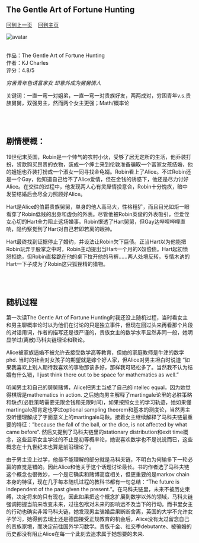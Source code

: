 ## The Gentle Art of Fortune Hunting
[回到上一页](https://boheme130.github.io/Reviews/)  &nbsp;&nbsp;  [回到主页](https://boheme130.github.io/Fiction.git.io/)

![avatar]()
<br>
<br>

作品：The Gentle Art of Fortune Hunting <br>
作者：KJ Charles <br>
评分：4.8/5 <br>

*穷苦青年色诱富家女 却意外成为舅舅情人*

关键词：一直一弯一对姐弟，一直一弯一对贵族好友，两两成对，穷困青年v.s.贵族舅舅，双强男主，然而两个女主更强；Math/概率论

<br>
<br>

## 剧情梗概：
19世纪末英国，Robin是一个帅气的农村小伙，受够了居无定所的生活，他乔装打扮，贷款购买昂贵的衣物，装成一个绅士来到伦敦准备骗取一个富家女孩结婚，他的姐姐也乔装打扮成一个淑女一同寻找金龟婿。Robin看上了Alice。不过Robin还是一个Gay，他知道自己给不了Alice爱情，但在金钱的诱惑下，他还是尽力讨好Alice。在交往的过程中，他发现两人心有灵犀情投意合，Robin十分愧疚，暗中发誓结婚后会尽全力照顾好Alice。

Hart是Alice的伯爵贵族舅舅，单身的他人高马大，性格粗犷，而且目光如炬一眼看穿了Robin低贱的出身和虚伪的外表。尽管他被Robin英俊的外表吸引，但爱侄女心切的Hart全力阻止这场婚事。Robin恨透了Hart舅舅，但Gay达哔哩哔哩直响，隐约察觉到了Hart对自己若即若离的眼神。

Hart最终找到证据停止了婚约，并设法让Robin欠下巨债。正当Hart以为他能把Robin玩弄于股掌之中时，Robin主动提出当Hart一个月的X奴偿债。Hart起初愤怒拒绝，但Robin直接跪在他的桌下拉开他的马裤……两人处境反转，专情木讷的Hart一下子成为了Robin这只狐狸精的猎物。

<br>
<br>

## 随机过程
第一次读The Gentle Art of Fortune Hunting时我还没上随机过程，当时看女主和男主聊概率论时以为他们在讨论的只是独立事件，但现在回过头来再看那个片段的对话用词，作者的描写还是很严谨的，贵族女主的数学水平显然非同一般，她明显学过(离散)马科夫链理论和鞅论。

Alice被家族逼婚不被允许去接受数学高等教育，但她的家庭教师是牛津的数学phd. 当时的社会对女孩子的期望就是嫁个好人家，但Alice对男主坦白时说道 “如果我喜欢上别人期待我喜欢的事物那该多好，那样我可轻松多了。当然我不认为结婚有什么错，I just think there out to be space for mathematics as well.”

听闻男主和自己的舅舅赌博，Alice把男主当成了自己的intellec equal，因为她觉得棋牌是mathematics in action. 之后她向男主解释了martingale论里的必胜策略和缺点(必胜策略需要无限金钱和无限时间)，如果按照女主的学习轨迹，她如果懂martingale那肯定也学过optional sampling theorem和基本的测度论，当然男主没听懂理解成了字面意义上的martingale马鞅。接着女主继续解释了马科夫链最重要的特征：”because the fall of the ball, or the dice, is not affected by what came before”. 然后又提到了马科夫链里的stationary distribution和exit time概念，这些显示女主学过的不止是初等概率论，她说喜欢数学也不是说说而已，这些概念在十九世纪末也算是前沿理论了。

由于男主没上过学，他最不能理解的部分就是马科夫链，不明白为何输多下一轮必赢的直觉是错的。因此Alice和他关于这个话题讨论最长。书的作者选了马科夫链这个概念也很微妙，一个是它确实和赌博高度相关，但更重要的是markov chain本身的特征，现在几乎每本随机过程的教科书都有一句总结：“The future is independent of the past given the present.”。在马科夫链里，未来不被历史束缚，决定将来的只有现在。因此如果把这个概念扩展到数学以外的领域，马科夫链强调把握当前来改变未来，过往包袱对未来的影响远不及当下的行动。而书里女主的行动也确实非常马科夫链，她发现男主骗婚后果断断舍离，英国的大学不允许女子学习，她得到去瑞士还是德国接受正规教育的机会后，Alice没有太过留念自己的贵族家境，而决定前往国外学习数学。贵族千金、社交季debutante、被骗婚的历史都没有阻止Alice在每一个此刻去追求属于她想要的未来. 

